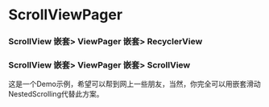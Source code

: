 # ScrollViewPager
### ScrollView 嵌套> ViewPager 嵌套> RecyclerView
### ScrollView 嵌套> ViewPager 嵌套> ScrollView

这是一个Demo示例，希望可以帮到网上一些朋友，当然，你完全可以用嵌套滑动NestedScrolling代替此方案。
